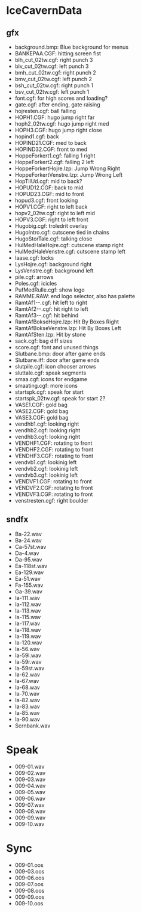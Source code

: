 # IceCavernData
## gfx
- background.bmp: Blue background for menus
- BANKEPAA.CGF: hitting screen fist
- blh_cut_02tw.cgf: right punch 3
- blv_cut_02tw.cgf: left punch 3
- bmh_cut_02tw.cgf: right punch 2
- bmv_cut_02tw.cgf: left punch 2
- bsh_cut_02tw.cgf: right punch 1
- bsv_cut_02tw.cgf: left punch 1
- font.cgf: for high scores and loading?
- gate.cgf: after ending, gate raising
- hojresten.cgf: ball falling
- HOPH1.CGF: hugo jump right far
- hoph2_02tw.cgf: hugo jump right med
- HOPH3.CGF: hugo jump right close
- hopind1.cgf: back 
- HOPIND21.CGF: med to back
- HOPIND32.CGF: front to med
- HoppeForkert1.cgf: falling 1 right
- HoppeForkert2.cgf: falling 2 left
- HoppeForkertHojre.lzp: Jump Wrong Right
- HoppeForkertVenstre.lzp: Jump Wrong Left
- HopTilUd.cgf: mid to back?
- HOPUD12.CGF: back to mid
- HOPUD23.CGF: mid to front
- hopud3.cgf: front looking
- HOPV1.CGF: right to left back
- hopv2_02tw.cgf: right to left mid
- HOPV3.CGF: right to left front
- Hugobig.cgf: troledrit overlay
- HugoIntro.cgf: cutscene tied in chains
- HugoStorTale.cgf: talking close
- HulMedHaleHojre.cgf: cutscene stamp right
- HulMedHaleVenstre.cgf: cutscene stamp left
- laase.cgf: locks
- LysHojre.cgf: background right
- LysVenstre.cgf: background left
- pile.cgf: arrows
- Poles.cgf: icicles
- PufMedRulle.cgf: show logo
- RAMME.RAW: end logo selector, also has palette
- RamtAf1--.cgf: hit left to right
- RamtAf2--.cgf: hit right to left
- RamtAf3--.cgf: hit behind
- RamtAfBokseHojre.lzp: Hit By Boxes Right
- RamtAfBokseVenstre.lzp: Hit By Boxes Left
- RamtAfSten.lzp: Hit by stone
- sack.cgf: bag diff sizes
- score.cgf: font and unused things
- Slutbane.bmp: door after game ends
- Slutbane.iff: door after game ends
- slutpile.cgf: icon chooser arrows
- sluttale.cgf: speak segments
- smaa.cgf: icons for endgame
- smaating.cgf: more icons
- startspk.cgf: speak for start
- startspk_02tw.cgf: speak for start 2?
- VASE1.CGF: gold bag
- VASE2.CGF: gold bag
- VASE3.CGF: gold bag
- vendhb1.cgf: looking right
- vendhb2.cgf: looking right
- vendhb3.cgf: looking right
- VENDHF1.CGF: rotating to front
- VENDHF2.CGF: rotating to front
- VENDHF3.CGF: rotating to front
- vendvb1.cgf: lookinig left
- vendvb2.cgf: lookinig left
- vendvb3.cgf: lookinig left
- VENDVF1.CGF: rotating to front
- VENDVF2.CGF: rotating to front
- VENDVF3.CGF: rotating to front
- venstresten.cgf: right boulder

## sndfx
- Ba-22.wav
- Ba-24.wav
- Ca-57st.wav
- Da-4.wav
- Da-95.wav
- Ea-118st.wav
- Ea-129.wav
- Ea-51.wav
- Fa-155.wav
- Ga-39.wav
- Ia-111.wav
- Ia-112.wav
- Ia-113.wav
- Ia-115.wav
- Ia-117.wav
- Ia-118.wav
- Ia-119.wav
- Ia-120.wav
- Ia-56.wav
- Ia-59l.wav
- Ia-59r.wav
- Ia-59st.wav
- Ia-62.wav
- Ia-67.wav
- Ia-68.wav
- Ia-70.wav
- Ia-82.wav
- Ia-83.wav
- Ia-85.wav
- Ia-90.wav
- Scrnbank.wav

# Speak
- 009-01.wav
- 009-02.wav
- 009-03.wav
- 009-04.wav
- 009-05.wav
- 009-06.wav
- 009-07.wav
- 009-08.wav
- 009-09.wav
- 009-10.wav

# Sync
- 009-01.oos
- 009-03.oos
- 009-06.oos
- 009-07.oos
- 009-08.oos
- 009-09.oos
- 009-10.oos